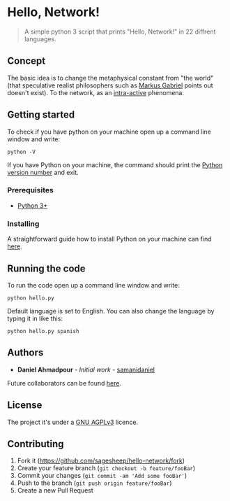 # Hello, Network!
> A simple python 3 script that prints "Hello, Network!" in 22 diffrent languages.

## Concept
The basic idea is to change the metaphysical constant from "the world" (that speculative realist philosophers such as [Markus Gabriel](https://www.youtube.com/watch?v=_0vbXcRcHNA) points out doesn't exist). To the network, as an [intra-active](https://www.youtube.com/watch?v=v0SnstJoEec) phenomena.

## Getting started
To check if you have python on your machine open up a command line window and write:
```
python -V
```
If you have Python on your machine, the command should print the [Python version number](https://docs.python.org/3/using/cmdline.html#cmdoption-v) and exit.
### Prerequisites
* [Python 3+](https://wiki.python.org/moin/BeginnersGuide/Download)

### Installing
A straightforward guide how to install Python on your machine can find [here](https://wiki.python.org/moin/BeginnersGuide/Download).

## Running the code
To run the code open up a command line window and write:
```
python hello.py
```
Default language is set to English. You can also change the language by typing it in like this:

```
python hello.py spanish
```
## Authors
* **Daniel Ahmadpour** - *Initial work* - [samanidaniel](https://github.com/samanidaniel)

Future collaborators can be found [here](https://github.com/samanidaniel/hello-network/contributors).

## License
The project it's under a  [GNU AGPLv3](https://github.com/samanidaniel/hello-network/blob/master/LICENSE.md) licence.

## Contributing

1. Fork it (<https://github.com/sagesheep/hello-network/fork>)
2. Create your feature branch (`git checkout -b feature/fooBar`)
3. Commit your changes (`git commit -am 'Add some fooBar'`)
4. Push to the branch (`git push origin feature/fooBar`)
5. Create a new Pull Request

